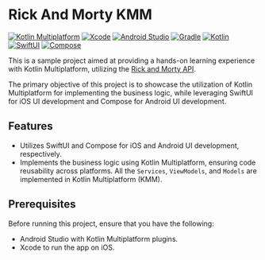 # Rick And Morty KMM

[![Kotlin Multiplatform](https://img.shields.io/badge/Kotlin%20Multiplatform-blue?logo=kotlin&logoColor=white)](https://kotlinlang.org/) [![Xcode](https://img.shields.io/badge/Xcode-blue?logo=xcode&logoColor=white)](https://developer.apple.com/xcode/) [![Android Studio](https://img.shields.io/badge/Android%20Studio-brightgreen?logo=android-studio&logoColor=white)](https://developer.android.com/studio) [![Gradle](https://img.shields.io/badge/Gradle-important?logo=gradle&logoColor=white)](https://gradle.org/) [![Kotlin](https://img.shields.io/badge/Kotlin-blueviolet?logo=kotlin&logoColor=white)](https://kotlinlang.org/) [![SwiftUI](https://img.shields.io/badge/SwiftUI-orange?logo=swift&logoColor=white)](https://developer.apple.com/xcode/swiftui/)  [![Compose](https://img.shields.io/badge/Compose-blue?logo=android&logoColor=white)](https://developer.android.com/jetpack/compose)



This is a sample project aimed at providing a hands-on learning experience with Kotlin Multiplatform, utilizing the [Rick and Morty API](https://rickandmortyapi.com).

The primary objective of this project is to showcase the utilization of Kotlin Multiplatform for implementing the business logic, while leveraging SwiftUI for iOS UI development and Compose for Android UI development.

## Features
- Utilizes SwiftUI and Compose for iOS and Android UI development, respectively. 
- Implements the business logic using Kotlin Multiplatform, ensuring code reusability across platforms. All the `Services`, `ViewModels`, and `Models` are implemented in Kotlin Multiplatform (KMM).

## Prerequisites
Before running this project, ensure that you have the following:

- Android Studio with Kotlin Multiplatform plugins.
- Xcode to run the app on iOS.


